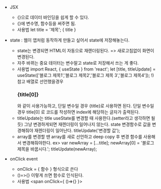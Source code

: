 * JSX
    - {}으로 데이터 바인딩을 쉽게 할 수 있다.
    - {}에 변수명, 함수등을 써주면 됨.
    - 사용법
        let title = '제목';
        <span>{ title }</span>

* state : 웹이 앱처럼 동작하게 만들고 싶어서 state에 저장해놓는다.
    - state는 변경되면 HTML이 자동으로 재랜더링된다. => 새로고침없이 화면이 변경된다.
    - 자주 바뀌는 중요 데이터는 변수말고 state로 저장해서 쓰는 게 좋다.
    - 사용법 
        import React, { useState } from 'react';
        let [title, titleUpdate] = useState(['블로그 제목1','블로그 제목2','블로그 제목 3','블로그 제목4']);
            !) 참고
             배열로 선언했을경우 <h3>{title[0]}</h3> 와 같이 사용가능하고, 단일 변수일 경우 {title}로 사용하면 된다.
             단일 변수일 경우 title[0] 로 코드를 작성하면 index에 해당하는 글자가 출력된다.
    - titleUpdate는 title useState를 변경할 때 사용한다.(setter라고 생각하면 될듯) 그냥 변경하게되면 재렌더링이 일어나지 않는다.
      state 변경함수로 값을 변경해줘야 재렌더링이 일어난다. 
        titleUpdate('변경할 값');  
    - array를 변경할 땐 array를 새로 선언하고 deep copy 후 변경 함수를 사용해서 변경해줘야한다.
        ex> var newArray = [...title];
            newArray[0] = '블로그 제목을 바꿉시다.';
            titleUpdate(newArray);       

* onClick event
    - onClick = { 함수 } 형식으로 쓴다
    - ()=>{} 이렇게 쓰면 함수로 인식된다.
    - 사용법
        <span onClick={ ()=>{} }>          